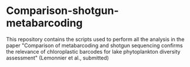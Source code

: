 # Comparison-shotgun-metabarcoding

This repository contains the scripts used to perform all the analysis in the paper "Comparison of metabarcoding and shotgun sequencing confirms the relevance of chloroplastic barcodes for lake phytoplankton diversity assessment" (Lemonnier et al., submitted)
